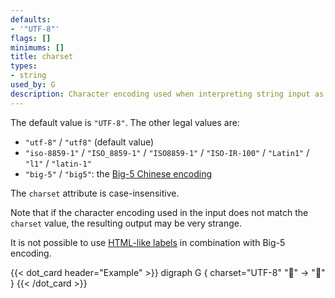 ```yaml
---
defaults:
- '"UTF-8"'
flags: []
minimums: []
title: charset
types:
- string
used_by: G
description: Character encoding used when interpreting string input as a text label.
---
```

The default value is `"UTF-8"`. The other legal values are:

- `"utf-8"` / `"utf8"` (default value)
- `"iso-8859-1"` / `"ISO_8859-1"` / `"ISO8859-1"` / `"ISO-IR-100"` / `"Latin1"` / `"l1"` / `"latin-1"`
- `"big-5"` / `"big5"`: the [Big-5 Chinese encoding](https://en.wikipedia.org/wiki/Big5)

The `charset` attribute is case-insensitive.

Note that if the character encoding used in the input does not match the
`charset` value, the resulting output may be very strange.

It is not possible to use [HTML-like labels](/doc/info/shapes.html#html) in
combination with Big-5 encoding.

{{< dot_card header="Example" >}}
digraph G {
  charset="UTF-8"
  "🍔" -> "💩"
}
{{< /dot_card >}}
